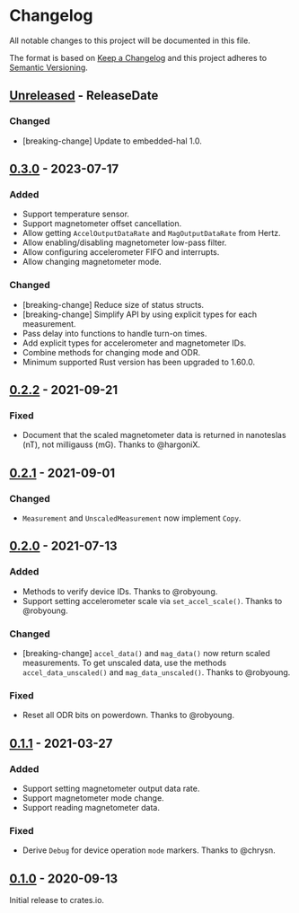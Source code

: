 # Changelog

All notable changes to this project will be documented in this file.

The format is based on [Keep a Changelog](http://keepachangelog.com/en/1.0.0/)
and this project adheres to [Semantic Versioning](http://semver.org/spec/v2.0.0.html).

<!-- next-header -->
## [Unreleased] - ReleaseDate

### Changed
- [breaking-change] Update to embedded-hal 1.0.

## [0.3.0] - 2023-07-17
### Added
- Support temperature sensor.
- Support magnetometer offset cancellation.
- Allow getting `AccelOutputDataRate` and `MagOutputDataRate` from Hertz.
- Allow enabling/disabling magnetometer low-pass filter.
- Allow configuring accelerometer FIFO and interrupts.
- Allow changing magnetometer mode.

### Changed
- [breaking-change] Reduce size of status structs.
- [breaking-change] Simplify API by using explicit types for each measurement.
- Pass delay into functions to handle turn-on times.
- Add explicit types for accelerometer and magnetometer IDs.
- Combine methods for changing mode and ODR.
- Minimum supported Rust version has been upgraded to 1.60.0.

## [0.2.2] - 2021-09-21

### Fixed
- Document that the scaled magnetometer data is returned in nanoteslas (nT),
  not milligauss (mG). Thanks to @hargoniX.

## [0.2.1] - 2021-09-01

### Changed
- `Measurement` and `UnscaledMeasurement` now implement `Copy`.

## [0.2.0] - 2021-07-13

### Added
- Methods to verify device IDs. Thanks to @robyoung.
- Support setting accelerometer scale via `set_accel_scale()`. Thanks to @robyoung.

### Changed
- [breaking-change] `accel_data()` and `mag_data()` now return scaled measurements.
  To get unscaled data, use the methods `accel_data_unscaled()` and `mag_data_unscaled()`.
  Thanks to @robyoung.

### Fixed
- Reset all ODR bits on powerdown. Thanks to @robyoung.

## [0.1.1] - 2021-03-27

### Added
- Support setting magnetometer output data rate.
- Support magnetometer mode change.
- Support reading magnetometer data.

### Fixed
- Derive `Debug` for device operation `mode` markers. Thanks to @chrysn.

## [0.1.0] - 2020-09-13

Initial release to crates.io.

<!-- next-url -->
[Unreleased]: https://github.com/eldruin/lsm303agr-rs/compare/v0.3.0...HEAD
[0.3.0]: https://github.com/eldruin/lsm303agr-rs/compare/v0.2.2...v0.3.0
[0.2.2]: https://github.com/eldruin/lsm303agr-rs/compare/v0.2.1...v0.2.2
[0.2.1]: https://github.com/eldruin/lsm303agr-rs/compare/v0.2.0...v0.2.1
[0.2.0]: https://github.com/eldruin/lsm303agr-rs/compare/v0.1.1...v0.2.0
[0.1.1]: https://github.com/eldruin/lsm303agr-rs/compare/v0.1.0...v0.1.1
[0.1.0]: https://github.com/eldruin/lsm303agr-rs/releases/tag/v0.1.0

